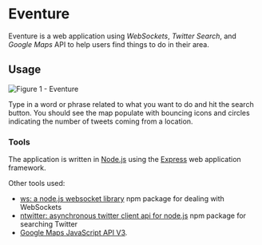 

# Eventure

Eventure is a web application using *WebSockets*, *Twitter Search*, and *Google Maps* API
 to help users find things to do in their area.  


## Usage
  
![Figure 1 - Eventure](./README/eventure-1.png)  
  
Type in a word or phrase related to what you want to do and hit the
search button.
You should see the map populate with bouncing icons and circles
indicating the number of tweets coming from a location.
  
### Tools

The application is written in [Node.js](http://nodejs.org/) using the [Express](http://expressjs.com/) web application framework.  

Other tools used:  

- [ws: a node.js websocket library](https://github.com/einaros/ws) npm package for dealing with WebSockets  
- [ntwitter: asynchronous twitter client api for node.js](https://github.com/AvianFlu/ntwitter) npm package for searching Twitter  
- [Google Maps JavaScript API V3](https://developers.google.com/maps/documentation/javascript/reference).  

